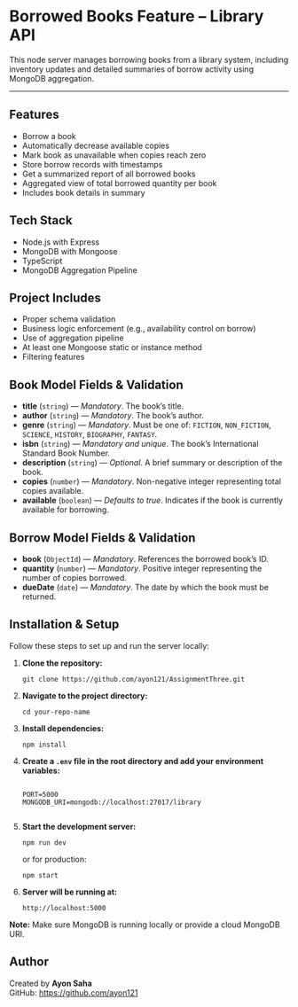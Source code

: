 <h1>Borrowed Books Feature – Library API</h1>
<p>This node server manages borrowing books from a library system, including inventory updates and detailed summaries of borrow activity using MongoDB aggregation.</p>
<hr>


<h2>Features</h2>
<ul>
  <li>Borrow a book</li>
  <li>Automatically decrease available copies</li>
  <li>Mark book as unavailable when copies reach zero</li>
  <li>Store borrow records with timestamps</li>
  <li>Get a summarized report of all borrowed books</li>
  <li>Aggregated view of total borrowed quantity per book</li>
  <li>Includes book details  in summary</li>
</ul>


<h2> Tech Stack</h2>
<ul>
  <li>Node.js with Express</li>
  <li>MongoDB with Mongoose</li>
  <li>TypeScript</li>
  <li>MongoDB Aggregation Pipeline</li>
</ul>


<h2> Project Includes</h2>
<ul>
  <li>Proper schema validation</li>
  <li>Business logic enforcement (e.g., availability control on borrow)</li>
  <li>Use of aggregation pipeline</li>
  <li>At least one Mongoose static or instance method</li>
  <li>Filtering features</li>
</ul>



<h2> Book Model Fields & Validation</h2>
<ul>
  <li><strong>title</strong> (<code>string</code>) — <em>Mandatory</em>. The book’s title.</li>
  <li><strong>author</strong> (<code>string</code>) — <em>Mandatory</em>. The book’s author.</li>
  <li>
    <strong>genre</strong> (<code>string</code>) — <em>Mandatory</em>. Must be one of:
    <code>FICTION</code>, <code>NON_FICTION</code>, <code>SCIENCE</code>,
    <code>HISTORY</code>, <code>BIOGRAPHY</code>, <code>FANTASY</code>.
  </li>
  <li><strong>isbn</strong> (<code>string</code>) — <em>Mandatory and unique</em>. The book’s International Standard Book Number.</li>
  <li><strong>description</strong> (<code>string</code>) — <em>Optional</em>. A brief summary or description of the book.</li>
  <li><strong>copies</strong> (<code>number</code>) — <em>Mandatory</em>. Non-negative integer representing total copies available.</li>
  <li><strong>available</strong> (<code>boolean</code>) — <em>Defaults to true</em>. Indicates if the book is currently available for borrowing.</li>
</ul>




<h2> Borrow Model Fields & Validation</h2>
<ul>
  <li><strong>book</strong> (<code>ObjectId</code>) — <em>Mandatory</em>. References the borrowed book’s ID.</li>
  <li><strong>quantity</strong> (<code>number</code>) — <em>Mandatory</em>. Positive integer representing the number of copies borrowed.</li>
  <li><strong>dueDate</strong> (<code>date</code>) — <em>Mandatory</em>. The date by which the book must be returned.</li>
</ul>



<h2>Installation & Setup</h2>

<p>Follow these steps to set up and run the server locally:</p>

<ol>
  <li>
    <strong>Clone the repository:</strong><br>
    <pre><code>git clone https://github.com/ayon121/AssignmentThree.git</code></pre>
  </li>

  <li>
    <strong>Navigate to the project directory:</strong><br>
    <pre><code>cd your-repo-name</code></pre>
  </li>

  <li>
    <strong>Install dependencies:</strong><br>
    <pre><code>npm install</code></pre>
  </li>

  <li>
    <strong>Create a <code>.env</code> file in the root directory and add your environment variables:</strong><br>
    <pre><code>
PORT=5000
MONGODB_URI=mongodb://localhost:27017/library
    </code></pre>
  </li>

  <li>
    <strong>Start the development server:</strong><br>
    <pre><code>npm run dev</code></pre>
    <p>or for production:</p>
    <pre><code>npm start</code></pre>
  </li>

  <li>
    <strong>Server will be running at:</strong><br>
    <pre><code>http://localhost:5000</code></pre>
  </li>
</ol>

<p><strong>Note:</strong> Make sure MongoDB is running locally or provide a cloud MongoDB URI.</p>



<h2>Author</h2>
<p>Created by <strong>Ayon Saha</strong><br>
GitHub: <a href="https://github.com/ayon121" target="_blank">https://github.com/ayon121</a><br>

